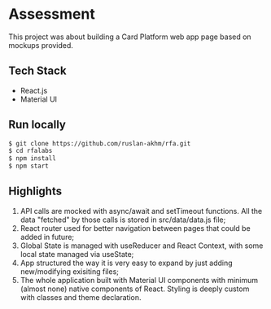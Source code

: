 # Assessment

This project was about building a Card Platform web app page based on mockups provided.

## Tech Stack

- React.js
- Material UI

## Run locally

```sh
$ git clone https://github.com/ruslan-akhm/rfa.git
$ cd rfalabs
$ npm install
$ npm start
```

## Highlights

1. API calls are mocked with async/await and setTimeout functions. All the data "fetched" by those calls is stored in src/data/data.js file;
2. React router used for better navigation between pages that could be added in future;
3. Global State is managed with useReducer and React Context, with some local state managed via useState;
4. App structured the way it is very easy to expand by just adding new/modifying exisiting files;
5. The whole application built with Material UI components with minimum (almost none) native components of React. Styling is deeply custom with classes and theme declaration.
